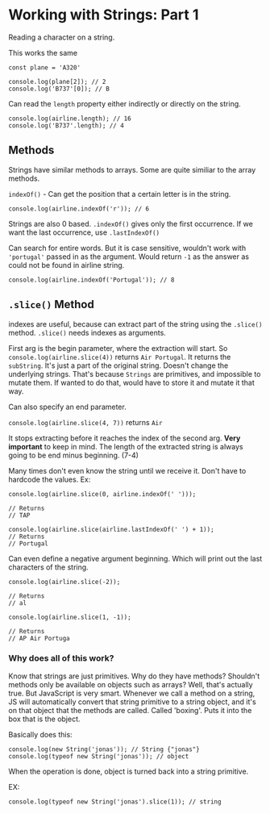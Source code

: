 # Working with Strings: Part 1

Reading a character on a string.

This works the same

```
const plane = 'A320'

console.log(plane[2]); // 2
console.log('B737'[0]); // B
```

Can read the `length` property either indirectly or directly on the string.

```
console.log(airline.length); // 16
console.log('B737'.length); // 4
```

## Methods

Strings have similar methods to arrays. Some are quite similiar to the array methods.

`indexOf()` - Can get the position that a certain letter is in the string.

```
console.log(airline.indexOf('r')); // 6
```

Strings are also 0 based. `.indexOf()` gives only the first occurrence. If we want the last occurrence, use `.lastIndexOf()`

Can search for entire words. But it is case sensitive, wouldn't work with `'portugal'` passed in as the argument. Would return `-1` as the answer as could not be found in airline string.

```
console.log(airline.indexOf('Portugal')); // 8
```

## `.slice()` Method

indexes are useful, because can extract part of the string using the `.slice()` method. `.slice()` needs indexes as arguments.

First arg is the begin parameter, where the extraction will start. So `console.log(airline.slice(4))` returns `Air Portugal`. It returns the `subString`. It's just a part of the original string. Doesn't change the underlying strings. That's because `Strings` are primitives, and impossible to mutate them. If wanted to do that, would have to store it and mutate it that way.

Can also specify an end parameter.

`console.log(airline.slice(4, 7))` returns `Air`

It stops extracting before it reaches the index of the second arg. **Very important** to keep in mind. The length of the extracted string is always going to be end minus beginning. (7-4)

Many times don't even know the string until we receive it. Don't have to hardcode the values. Ex:

```
console.log(airline.slice(0, airline.indexOf(' ')));

// Returns
// TAP

console.log(airline.slice(airline.lastIndexOf(' ') + 1));
// Returns
// Portugal
```

Can even define a negative argument beginning. Which will print out the last characters of the string.

```
console.log(airline.slice(-2));

// Returns
// al

console.log(airline.slice(1, -1));

// Returns
// AP Air Portuga
```

### Why does all of this work?

Know that strings are just primitives. Why do they have methods? Shouldn't methods only be available on objects such as arrays? Well, that's actually true. But JavaScript is very smart. Whenever we call a method on a string, JS will automatically convert that string primitive to a string object, and it's on that object that the methods are called. Called 'boxing'. Puts it into the box that is the object.

Basically does this:

```
console.log(new String('jonas')); // String {"jonas"}
console.log(typeof new String('jonas')); // object
```

When the operation is done, object is turned back into a string primitive.

EX:

```
console.log(typeof new String('jonas').slice(1)); // string
```
